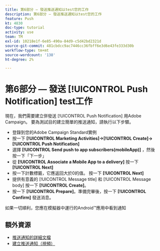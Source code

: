 ```yaml
---
title: 第6部分 — 發送推送通知以test您的工作
description: 第6部分 — 發送推送通知以test您的工作
feature: Push
kt: 4830
doc-type: tutorial
activity: use
team: TM
exl-id: 10218e1f-6e85-490a-84d9-c5d42bd2321d
source-git-commit: 481cbdcc9ac7446cc36fbff6e3d6e43fe333d30b
workflow-type: tm+mt
source-wordcount: '138'
ht-degree: 2%

---
```


# 第6部分 — 發送 [!UICONTROL Push Notification] test工作

現在，我們需要建立併發送 [!UICONTROL Push Notification] 用Adobe Campaign。 要為測試目的建立簡單的推送通知，請執行以下步驟。

* 登錄到您的Adobe Campaign Standard實例
* 按一下 **[!UICONTROL Marketing Activities]->[!UICONTROL Create]->[!UICONTROL Push Notification]**
* 選擇 **[!UICONTROL Send push to app subscribers(mobileApp)]** ，然後按一下「下一步」
* 從 **[!UICONTROL Associate a Mobile App to a delivery]** 按一下 **[!UICONTROL Next]**
* 按一下計數標籤，它應返回大於0的值。 按一下 **[!UICONTROL Next]**
* 提供有意義的 [!UICONTROL Message title] 和 [!UICONTROL Message body] 按一下 **[!UICONTROL Create]**。
* 按一下 **[!UICONTROL Prepare]**。準備完畢後，按一下 **[!UICONTROL Confirm]** 發送消息。

如果一切順利，您應在模擬器中運行的Android™應用中看到通知

## 額外資源

* [推送通知的詳細文檔](https://experienceleague.adobe.com/docs/campaign-standard/using/communication-channels/push-notifications/about-push-notifications.html?lang=en)
* [建立推送通知（視頻）](/help/communication-channels/mobile/push-notifications/creating-a-push-notification.md)
